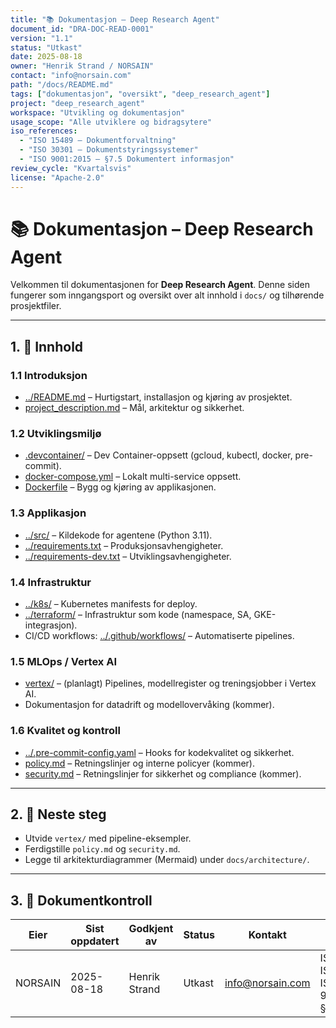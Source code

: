 ```yaml
---
title: "📚 Dokumentasjon – Deep Research Agent"
document_id: "DRA-DOC-READ-0001"
version: "1.1"
status: "Utkast"
date: 2025-08-18
owner: "Henrik Strand / NORSAIN"
contact: "info@norsain.com"
path: "/docs/README.md"
tags: ["dokumentasjon", "oversikt", "deep_research_agent"]
project: "deep_research_agent"
workspace: "Utvikling og dokumentasjon"
usage_scope: "Alle utviklere og bidragsytere"
iso_references:
  - "ISO 15489 – Dokumentforvaltning"
  - "ISO 30301 – Dokumentstyringssystemer"
  - "ISO 9001:2015 – §7.5 Dokumentert informasjon"
review_cycle: "Kvartalsvis"
license: "Apache-2.0"
---
```


# 📚 Dokumentasjon – Deep Research Agent

Velkommen til dokumentasjonen for **Deep Research Agent**.
Denne siden fungerer som inngangsport og oversikt over alt innhold i `docs/` og tilhørende prosjektfiler.

---

## 1. 📖 Innhold

### 1.1 Introduksjon
- [../README.md](../README.md) – Hurtigstart, installasjon og kjøring av prosjektet.
- [project_description.md](./project_description.md) – Mål, arkitektur og sikkerhet.

### 1.2 Utviklingsmiljø
- [.devcontainer/](../.devcontainer/) – Dev Container-oppsett (gcloud, kubectl, docker, pre-commit).
- [docker-compose.yml](../docker-compose.yml) – Lokalt multi-service oppsett.
- [Dockerfile](../Dockerfile) – Bygg og kjøring av applikasjonen.

### 1.3 Applikasjon
- [../src/](../src/) – Kildekode for agentene (Python 3.11).
- [../requirements.txt](../requirements.txt) – Produksjonsavhengigheter.
- [../requirements-dev.txt](../requirements-dev.txt) – Utviklingsavhengigheter.

### 1.4 Infrastruktur
- [../k8s/](../k8s/) – Kubernetes manifests for deploy.
- [../terraform/](../terraform/) – Infrastruktur som kode (namespace, SA, GKE-integrasjon).
- CI/CD workflows: [../.github/workflows/](../.github/workflows/) – Automatiserte pipelines.

### 1.5 MLOps / Vertex AI
- [vertex/](./vertex/) – (planlagt) Pipelines, modellregister og treningsjobber i Vertex AI.
- Dokumentasjon for datadrift og modellovervåking (kommer).

### 1.6 Kvalitet og kontroll
- [../.pre-commit-config.yaml](../.pre-commit-config.yaml) – Hooks for kodekvalitet og sikkerhet.
- [policy.md](./policy.md) – Retningslinjer og interne policyer (kommer).
- [security.md](./security.md) – Retningslinjer for sikkerhet og compliance (kommer).

---

## 2. 📅 Neste steg

- Utvide `vertex/` med pipeline-eksempler.
- Ferdigstille `policy.md` og `security.md`.
- Legge til arkitekturdiagrammer (Mermaid) under `docs/architecture/`.

---

## 3. 📑 Dokumentkontroll

| Eier       | Sist oppdatert | Godkjent av       | Status | Kontakt          | ISO-samsvar |
|------------|----------------|-------------------|--------|------------------|-------------|
| NORSAIN    | 2025-08-18     | Henrik Strand     | Utkast | info@norsain.com | ISO 15489, ISO 30301, ISO 9001:2015 §7.5 |
